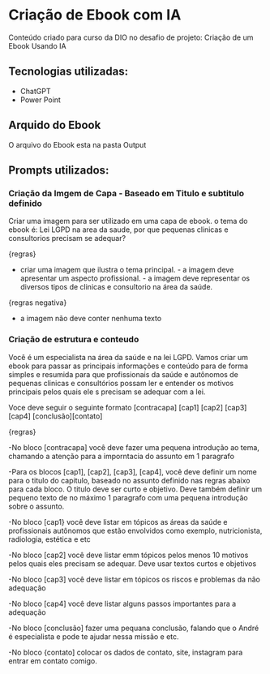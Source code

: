 # Criação de Ebook com IA
Conteúdo criado para curso da DIO no desafio de projeto: Criação de um Ebook Usando IA

## Tecnologias utilizadas:
- ChatGPT
- Power Point

## Arquido do Ebook
O arquivo do Ebook esta na pasta Output

## Prompts utilizados:

### Criação da Imgem de Capa - Baseado em Titulo e subtitulo definido

Criar uma imagem para ser utilizado em uma capa de ebook. o tema do ebook é: Lei LGPD na area da saude, por que pequenas clinicas e consultorios precisam se adequar? 

{regras}

- criar uma imagem que ilustra o tema principal. - a imagem deve apresentar um aspecto profissional. - a imagem deve representar os diversos tipos de clinicas e consultorio na área da saúde.

{regras negativa} 

- a imagem não deve conter nenhuma texto 

### Criação de estrutura e conteudo 

Você é um especialista na área da saúde e na lei LGPD. Vamos criar um ebook para passar as principais informações e conteúdo para de forma simples e resumida para que profissionais da saúde e autônomos de pequenas clinicas e consultórios possam ler e entender os motivos principais pelos quais ele s precisam se adequar com a lei.

Voce deve seguir o seguinte formato [contracapa] [cap1] [cap2] [cap3][cap4] [conclusão][contato]

{regras}

-No bloco [contracapa] você deve fazer uma pequena introdução ao tema, chamando a atenção para a imporntacia do assunto em 1 paragrafo

-Para os blocos [cap1], [cap2], [cap3], [cap4], você deve definir um nome para o titulo do capitulo, baseado no assunto definido nas regras abaixo para cada bloco. O titulo deve ser curto e objetivo. Deve também definir um pequeno texto de no máximo 1 paragrafo com uma pequena introdução sobre o assunto.

-No bloco [cap1} você deve listar em tópicos as áreas da saúde e profissionais autônomos que estão envolvidos como exemplo, nutricionista, radiologia, estética e etc

-No bloco [cap2] você deve listar emm tópicos pelos menos 10 motivos pelos quais eles precisam se adequar. Deve usar textos curtos e objetivos

-No bloco [cap3] você deve listar em tópicos os riscos e problemas da não adequação

-No bloco [cap4] você deve listar alguns passos importantes para a adequação

-No bloco [conclusão] fazer uma pequana conclusão, falando que o André é especialista e pode te ajudar nessa missão e etc.

-No bloco {contato] colocar os dados de contato, site, instagram para entrar em contato comigo.


